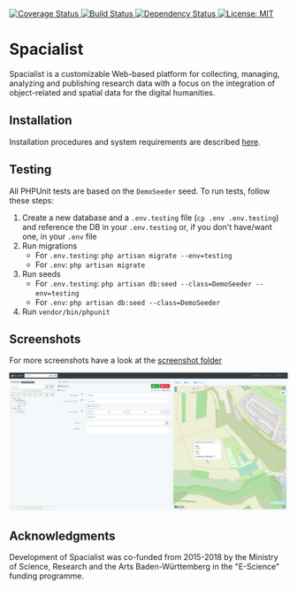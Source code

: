 <p>
    <a href='https://coveralls.io/github/eScienceCenter/Spacialist?branch=0.7-giza'>
        <img src='https://coveralls.io/repos/github/eScienceCenter/Spacialist/badge.svg?branch=0.7-giza' alt='Coverage Status' />
    </a>
    <a href='https://travis-ci.com/eScienceCenter/Spacialist'>
        <img src='https://travis-ci.com/eScienceCenter/Spacialist.svg?branch=0.7-giza' alt='Build Status' />
    </a>
    <a href='https://david-dm.org/eScienceCenter/Spacialist'>
        <img src='https://david-dm.org/eScienceCenter/Spacialist.svg' alt='Dependency Status' />
    </a>
    <a href='https://opensource.org/licenses/MIT'>
        <img src='https://img.shields.io/badge/License-MIT-yellow.svg' alt='License: MIT' />
    </a>
</p>

# Spacialist

Spacialist is a customizable Web-based platform for collecting, managing, analyzing and publishing research data with a focus on the integration of object-related and spatial data for the digital humanities.

## Installation
Installation procedures and system requirements are described [here](INSTALL.md).

## Testing
All PHPUnit tests are based on the `DemoSeeder` seed. To run tests, follow these steps:

1. Create a new database and a `.env.testing` file (`cp .env .env.testing`) and reference the DB in your `.env.testing` or, if you don't have/want one, in your `.env` file
2. Run migrations
    - For `.env.testing`: `php artisan migrate --env=testing`
    - For `.env`: `php artisan migrate`
3. Run seeds
    - For `.env.testing`: `php artisan db:seed --class=DemoSeeder --env=testing`
    - For `.env`: `php artisan db:seed --class=DemoSeeder`
4. Run `vendor/bin/phpunit`

## Screenshots
For more screenshots have a look at the [screenshot folder][scr_folder]

![scr_start]

## Acknowledgments
Development of Spacialist was co-funded from 2015-2018 by the Ministry of Science, Research and the Arts Baden-Württemberg in the "E-Science" funding programme.

[scr_start]: screenshots/selected_element.png "Spacialist Main Screen"
[scr_folder]: screenshots/
